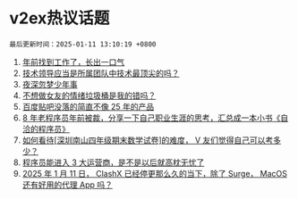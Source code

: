 # v2ex热议话题

`最后更新时间：2025-01-11 13:10:19 +0800`

1. [年前找到工作了，长出一口气](https://www.v2ex.com/t/1104125)
1. [技术领导应当是所属团队中技术最顶尖的吗？](https://www.v2ex.com/t/1104165)
1. [夜深忽梦少年事](https://www.v2ex.com/t/1104185)
1. [不想做女友的情绪垃圾桶是我的错吗？](https://www.v2ex.com/t/1104265)
1. [百度贴吧没落的简直不像 25 年的产品](https://www.v2ex.com/t/1104142)
1. [8 年老程序员年前被裁，分享一下自己职业生涯的思考，汇总成一本小书《自洽的程序员》](https://www.v2ex.com/t/1104211)
1. [如何看待[深圳南山四年级期末数学试卷]的难度， V 友们觉得自己可以考多少？](https://www.v2ex.com/t/1104218)
1. [程序员能进入 3 大运营商，是不是以后就高枕无忧了](https://www.v2ex.com/t/1104193)
1. [2025 年 1 月 11 日， ClashX 已经停更那么久的当下，除了 Surge， MacOS 还有好用的代理 App 吗？](https://www.v2ex.com/t/1104324)

